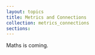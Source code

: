 ```yaml
---
layout: topics
title: Metrics and Connections
collection: metrics_connections
sections:
---
```


Maths is coming.
